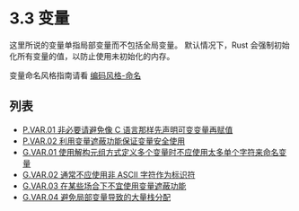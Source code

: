 # 3.3 变量

这里所说的变量单指局部变量而不包括全局变量。 默认情况下，Rust 会强制初始化所有变量的值，以防止使用未初始化的内存。

变量命名风格指南请看 [编码风格-命名](../code_style/naming.md)

## 列表

- [P.VAR.01 非必要请避免像 C 语言那样先声明可变变量再赋值](./variables/P.VAR.01.md)
- [P.VAR.02 利用变量遮蔽功能保证变量安全使用](./variables/P.VAR.02.md)
- [G.VAR.01 使用解构元组方式定义多个变量时不应使用太多单个字符来命名变量](./variables/G.VAR.01.md)
- [G.VAR.02 通常不应使用非 ASCII 字符作为标识符](./variables/G.VAR.02.md)
- [G.VAR.03 在某些场合下不宜使用变量遮蔽功能](./variables/G.VAR.03.md)
- [G.VAR.04 避免局部变量导致的大量栈分配](./variables/G.VAR.04.md)